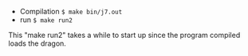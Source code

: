 
* Compilation
`
  $ make bin/j7.out
`
* run
`
  $ make run2
`

This "make run2" takes a while to start up since the program compiled loads the dragon.
